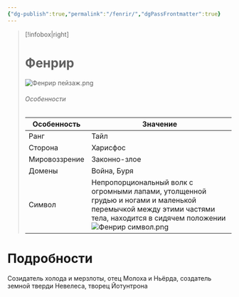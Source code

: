 ```yaml
---
{"dg-publish":true,"permalink":"/fenrir/","dgPassFrontmatter":true}
---
```


> [!infobox|right]
> # Фенрир
> ![Фенрир пейзаж.png](/img/user/%D0%98%D0%B7%D0%BE%D0%B1%D1%80%D0%B0%D0%B6%D0%B5%D0%BD%D0%B8%D1%8F/%D0%A4%D0%B5%D0%BD%D1%80%D0%B8%D1%80%20%D0%BF%D0%B5%D0%B9%D0%B7%D0%B0%D0%B6.png)
> ###### Особенности
> | Особенность | Значение |
> | ---- | ---- |
> | Ранг |Тайл |
> | Сторона | Харисфос|
> | Мировоззрение | Законно-злое |
> | Домены |Война, Буря|
> |Символ| Непропорциональный волк с огромными лапами, утолщенной грудью и ногами и маленькой перемычкой между этими частями тела, находится в сидячем положении ![Фенрир символ.png](/img/user/%D0%98%D0%B7%D0%BE%D0%B1%D1%80%D0%B0%D0%B6%D0%B5%D0%BD%D0%B8%D1%8F/%D0%A4%D0%B5%D0%BD%D1%80%D0%B8%D1%80%20%D1%81%D0%B8%D0%BC%D0%B2%D0%BE%D0%BB.png)  |

# Подробности

Созидатель холода и мерзлоты, отец Молоха и Ньёрда, создатель земной тверди Невелеса,  творец Йотунтрона